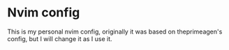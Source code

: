 # Nvim config

This is my personal nvim config, originally it was based on theprimeagen's
config, but I will change it as I use it. 
